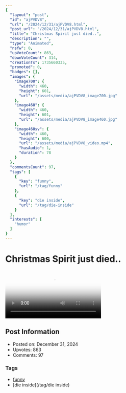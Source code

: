 ```yaml
---
{
  "layout": "post",
  "id": "ajPVDV8",
  "url": "/2024/12/31/ajPVDV8.html",
  "post_url": "/2024/12/31/ajPVDV8.html",
  "title": "Christmas Spirit just died..",
  "description": "",
  "type": "Animated",
  "nsfw": 0,
  "upVoteCount": 863,
  "downVoteCount": 314,
  "creationTs": 1735660335,
  "promoted": 0,
  "badges": [],
  "images": {
    "image700": {
      "width": 460,
      "height": 601,
      "url": "/assets/media/ajPVDV8_image700.jpg"
    },
    "image460": {
      "width": 460,
      "height": 601,
      "url": "/assets/media/ajPVDV8_image460.jpg"
    },
    "image460sv": {
      "width": 460,
      "height": 600,
      "url": "/assets/media/ajPVDV8_video.mp4",
      "hasAudio": 1,
      "duration": 78
    }
  },
  "commentsCount": 97,
  "tags": [
    {
      "key": "funny",
      "url": "/tag/funny"
    },
    {
      "key": "die inside",
      "url": "/tag/die-inside"
    }
  ],
  "interests": [
    "humor"
  ]
}
---
```


# Christmas Spirit just died..

<video controls playsinline loop poster="/assets/media/ajPVDV8_image460.jpg">
  <source src="/assets/media/ajPVDV8_video.mp4" type="video/mp4">
  Your browser does not support the video tag.
</video>

## Post Information

- Posted on: December 31, 2024
- Upvotes: 863
- Comments: 97

### Tags

- [funny](/tag/funny)
- [die inside](/tag/die inside)
